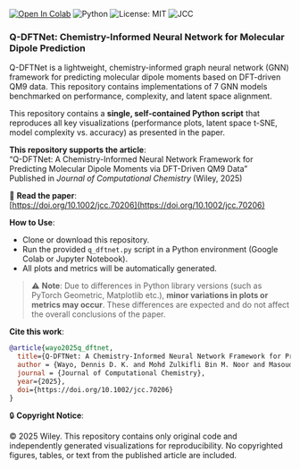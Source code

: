 [![Open In Colab](https://colab.research.google.com/assets/colab-badge.svg)](https://colab.research.google.com/github/DennisWayo/Q-DFTNet/blob/main/q_dftnet.py)
![Python](https://img.shields.io/badge/python-3.8+-blue.svg)
![License: MIT](https://img.shields.io/badge/License-MIT-yellow.svg)
![JCC](https://img.shields.io/badge/Journal%20of%20Computational%20Chemistry-2025-blue)

### Q-DFTNet: Chemistry-Informed Neural Network for Molecular Dipole Prediction

Q-DFTNet is a lightweight, chemistry-informed graph neural network (GNN) framework for predicting molecular dipole moments based on DFT-driven QM9 data. This repository contains implementations of 7 GNN models benchmarked on performance, complexity, and latent space alignment. 

This repository contains a **single, self-contained Python script** that reproduces all key visualizations (performance plots, latent space t-SNE, model complexity vs. accuracy) as presented in the paper.


**This repository supports the article**:  
“Q-DFTNet: A Chemistry-Informed Neural Network Framework for Predicting Molecular Dipole Moments via DFT-Driven QM9 Data”  
Published in *Journal of Computational Chemistry* (Wiley, 2025)

📘 **Read the paper**:  
[https://doi.org/10.1002/jcc.70206](https://doi.org/10.1002/jcc.70206)



**How to Use**:
- Clone or download this repository.
- Run the provided `q_dftnet.py` script in a Python environment (Google Colab or Jupyter Notebook).
- All plots and metrics will be automatically generated.

> ⚠️ **Note**: Due to differences in Python library versions (such as PyTorch Geometric, Matplotlib etc.), **minor variations in plots or metrics may occur**. These differences are expected and do not affect the overall conclusions of the paper.


**Cite this work**:
```bibtex
@article{wayo2025q_dftnet,
  title={Q-DFTNet: A Chemistry-Informed Neural Network Framework for Predicting Molecular Dipole Moments via DFT-Driven QM9 Data},
  author = {Wayo, Dennis D. K. and Mohd Zulkifli Bin M. Noor and Masoud Darvish Ganj and Camila Martins Saporetti and Leonardo Goliatt},
  journal = {Journal of Computational Chemistry},
  year={2025},
  doi={https://doi.org/10.1002/jcc.70206}
}
```

🔒 **Copyright Notice**:

© 2025 Wiley. This repository contains only original code and independently generated visualizations for reproducibility.
No copyrighted figures, tables, or text from the published article are included.
